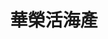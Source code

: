 ---
title: "華榮活海產"
description: "華榮活海產"
layout: shop
keywords:
  - 美食競賽
  - 台灣美食
  - 美食精選
datePublished: "2025-06-30"
dateModified: "2025-07-02"
city: "高雄市"
district: "茄萣區"
address: "高雄市茄萣區大發路109號111號"
phone: "076989843"
geo: "22.867338572124076, 120.19294440431777"
google_map: "https://maps.app.goo.gl/ZH8Tz3smYccnt34o6"
footinder: "https://footinder.com.tw/%E9%AB%98%E9%9B%84%E5%B8%82%E8%8C%84%E8%90%A3%E5%8D%80/1811/"
official: "https://www.facebook.com/profile.php?id=100054335637072"
award:
  - name: "500盤"
    year: "2024"
    entries:
      - dishes:
          - "乾煎鮭魠魚"

---